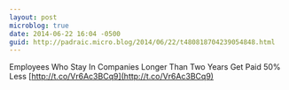 ```yaml
---
layout: post
microblog: true
date: 2014-06-22 16:04 -0500
guid: http://padraic.micro.blog/2014/06/22/t480818704239054848.html
---
```

Employees Who Stay In Companies Longer Than Two Years Get Paid 50% Less [http://t.co/Vr6Ac3BCq9](http://t.co/Vr6Ac3BCq9)
